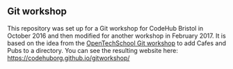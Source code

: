 ## Git workshop

This repository was set up for a Git workshop for CodeHub Bristol in October 2016 and then modified for another workshop in February 2017. It is based on the idea from the [OpenTechSchool Git workshop](http://opentechschool.github.io/social-coding/) to add Cafes and Pubs to a directory. You can see the resulting website here: https://codehuborg.github.io/gitworkshop/


